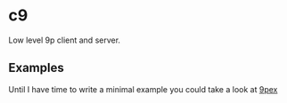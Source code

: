 # c9

Low level 9p client and server.

## Examples

Until I have time to write a minimal example you could take a look at [9pex](https://git.sr.ht/~ft/9pro/blob/master/9pex.c)
